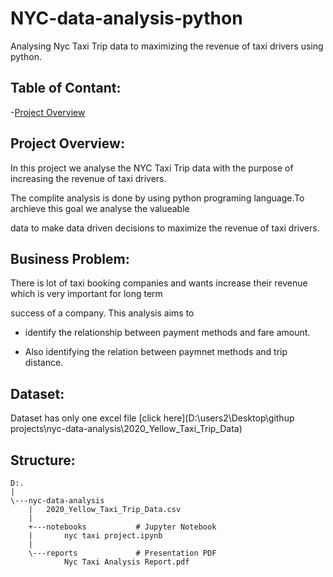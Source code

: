 # NYC-data-analysis-python
Analysing Nyc Taxi Trip data to maximizing the revenue of taxi drivers using python.
## Table of Contant:
-[Project Overview](#project-Overview)
## Project Overview:
In this project we analyse the NYC Taxi Trip data with the purpose of increasing the revenue of taxi drivers.

The complite analysis is done by using python programing language.To archieve this goal we analyse the valueable

data to make data driven decisions to maximize the revenue of taxi drivers.

## Business Problem:
There is lot of taxi booking companies and wants increase their revenue which is very important for long term

success of a company. This analysis aims to 

- identify the relationship between payment methods and fare amount.

- Also identifying the relation between paymnet methods and trip distance.

## Dataset:
Dataset has only one excel file [click here](D:\users2\Desktop\githup projects\nyc-data-analysis\2020_Yellow_Taxi_Trip_Data)











## Structure:
```
D:.
|   
\---nyc-data-analysis
    |   2020_Yellow_Taxi_Trip_Data.csv
    |   
    +---notebooks			# Jupyter Notebook
    |       nyc taxi project.ipynb
    |       
    \---reports				# Presentation PDF
            Nyc Taxi Analysis Report.pdf
 

